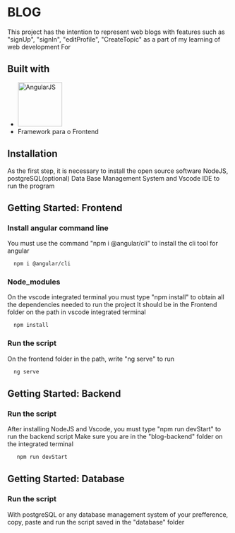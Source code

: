 # BLOG
 This project has the intention to represent web blogs with features such as "signUp", "signIn", "editProfile", "CreateTopic" as a part of my learning of web development
 For 

## Built with
-  <img src="https://logowik.com/content/uploads/images/angular9826.logowik.com.webp" alt="AngularJS" width="100" height="100">
  - Framework para o Frontend

## Installation
As the first step, it is necessary to install the open source software NodeJS, postgreSQL(optional) Data Base Management System and Vscode IDE to run the program

## Getting Started: Frontend 
 ### Install angular command line
   You must use the command "npm i @angular/cli" to install the cli tool for angular
   ```bash
     npm i @angular/cli
   ```
 ### Node_modules
   On the vscode integrated terminal you must type "npm install" to obtain all the dependencies needed to run the project
   It should be in the Frontend folder on the path in vscode integrated terminal
   ```bash
     npm install
   ```
 ### Run the script
   On the frontend folder in the path, write "ng serve" to run
   ```bash
     ng serve
   ```
## Getting Started: Backend
 ### Run the script
  After installing NodeJS and Vscode, you must type "npm run devStart" to run the backend script
  Make sure you are in the "blog-backend" folder on the integrated terminal
  ```bash
     npm run devStart
   ```
## Getting Started: Database  
 ### Run the script
   With postgreSQL or any database management system of your prefference, copy, paste and run the script saved in the "database" folder

